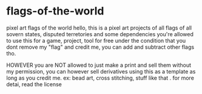 # flags-of-the-world
pixel art flags of the world
hello, this is a pixel art projects of all flags of all sovern states, disputed terretories and some dependencies 
you're allowed to use this for a game, project, tool for free under the condition that you dont remove my "flag" and credit me, you can add and subtract other flags tho.

HOWEVER you are NOT allowed to just make a print and sell them without my permission, you can however sell derivatives using this as a template as long as you credit me. ex: bead art, cross stitching, stuff like that .
for more detai, read the license

